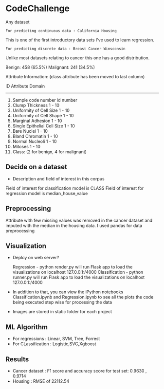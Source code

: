 # CodeChallenge
Any dataset


    For predicting continuous data : California Housing
This is one of the first introductory data sets I've used to learn regression.

    For predicting discrete data : Breast Cancer Winsconsin

Unlike most datasets relating to cancer this one has a good distribution.

Benign: 458 (65.5%)
Malignant: 241 (34.5%)

Attribute Information: (class attribute has been moved to last column)

ID  Attribute                     Domain
-- -----------------------------------------
1. Sample code number            id number
2. Clump Thickness               1 - 10
3. Uniformity of Cell Size       1 - 10
4. Uniformity of Cell Shape      1 - 10
5. Marginal Adhesion             1 - 10
6. Single Epithelial Cell Size   1 - 10
7. Bare Nuclei                   1 - 10
8. Bland Chromatin               1 - 10
9. Normal Nucleoli               1 - 10
10. Mitoses                       1 - 10
11. Class:                        (2 for benign, 4 for malignant)



## Decide on a dataset


- Description and field of interest in this corpus

 Field of interest for classification model is CLASS
 Field of interest for regression model is median_house_value




## Preprocessing

Attribute with few missing values was removed in the cancer dataset and imputed with the median in the housing data. I used pandas for data preprocessing


## Visualization

- Deploy on web server?

  Regression - python render.py will run Flask app to load the visualizations on localhost 127.0.0.1:/4000
  Classification - python runner.py will run Flask app to load the visualizations on localhost 127.0.0.1:/4000

- In addition to that, you can view the iPython notebooks Classification.ipynb and Regression.ipynb to see all the plots the code being executed step wise for processing the data

- Images are stored in static folder for each project


## ML Algorithm

- For regressions : Linear, SVM, Tree, Forrest
- For CLassification : Logistic,SVC,Xgboost



## Results

- Cancer dataset : F1 score and accuracy score for test set: 0.9630 , 0.9714
- Housing : RMSE of 22112.54



